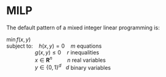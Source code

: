 # MILP

The default pattern of a mixed integer linear programming is:  
  
$\min f(x, y)$  
subject to:$~~~~h(x, y) = 0~~~~m$ equations    
$~~~~~~~~~~~~~~~~~~~g(x, y)\leq 0~~~~r$ inequalities  
$~~~~~~~~~~~~~~~~~~~x \in \mathbf{R}^n~~~~~~~~~~n$ real variables  
$~~~~~~~~~~~~~~~~~~~y \in \left\{0, 1\right\}^d~~~d$ binary variables
